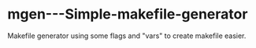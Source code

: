 # mgen---Simple-makefile-generator
Makefile generator using some flags and "vars" to create makefile easier.
